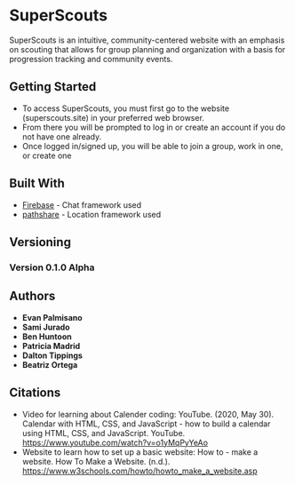 # SuperScouts
SuperScouts is an intuitive, community-centered website with an emphasis on scouting that allows for group planning and organization with a basis for progression tracking and community events. 

## Getting Started
- To access SuperScouts, you must first go to the website (superscouts.site) in your preferred web browser.
- From there you will be prompted to log in or create an account if you do not have one already.
- Once logged in/signed up, you will be able to join a group, work in one, or create one

## Built With
* [Firebase](https://rnfirebase.io/app/json-config) - Chat framework used
* [pathshare](https://pathsha.re/professional/developers) - Location framework used

## Versioning
### Version 0.1.0 Alpha

## Authors
* **Evan Palmisano**
* **Sami Jurado**
* **Ben Huntoon**
* **Patricia Madrid**
* **Dalton Tippings**
* **Beatriz Ortega**

## Citations
- Video for learning about Calender coding:
   YouTube. (2020, May 30). Calendar with HTML, CSS, and JavaScript - how to build a calendar using HTML, CSS, and JavaScript. YouTube. https://www.youtube.com/watch?v=o1yMqPyYeAo
- Website to learn how to set up a basic website:
   How to - make a website. How To Make a Website. (n.d.). https://www.w3schools.com/howto/howto_make_a_website.asp 
